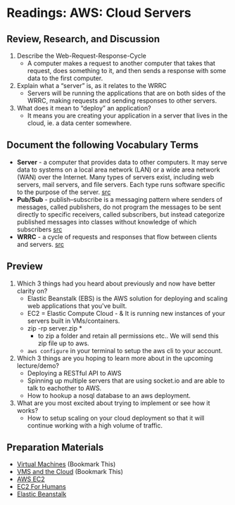 # Readings: AWS: Cloud Servers

## Review, Research, and Discussion

1. Describe the Web-Request-Response-Cycle
    - A computer makes a request to another computer that takes that request, does something to it, and then sends a response with some data to the first computer.
1. Explain what a “server” is, as it relates to the WRRC
    - Servers will be running the applications that are on both sides of the WRRC, making requests and sending responses to other servers.
1. What does it mean to “deploy” an application?
    - It means you are creating your application in a server that lives in the cloud, ie. a data center somewhere.

## Document the following Vocabulary Terms

- **Server** - a computer that provides data to other computers. It may serve data to systems on a local area network (LAN) or a wide area network (WAN) over the Internet. Many types of servers exist, including web servers, mail servers, and file servers. Each type runs software specific to the purpose of the server. [src](https://techterms.com/definition/server#:~:text=A%20server%20is%20a%20computer,the%20purpose%20of%20the%20server.)
- **Pub/Sub** - publish–subscribe is a messaging pattern where senders of messages, called publishers, do not program the messages to be sent directly to specific receivers, called subscribers, but instead categorize published messages into classes without knowledge of which subscribers [src](https://en.wikipedia.org/wiki/Publish%E2%80%93subscribe_pattern)
- **WRRC** - a cycle of requests and responses that flow between clients and servers. [src](https://medium.com/@jen_strong/the-request-response-cycle-of-the-web-1b7e206e9047)

## Preview

1. Which 3 things had you heard about previously and now have better clarity on?
    - Elastic Beanstalk (EBS) is the AWS solution for deploying and scaling web applications that you've built.
    - EC2 = Elastic Compute Cloud - & It is running new instances of your servers built in VMs/containers.
    - zip -rp server.zip *
      - to zip a folder and retain all permissions etc.. We will send this zip file up to aws.
    - `aws configure` in your terminal to setup the aws cli to your account.
1. Which 3 things are you hoping to learn more about in the upcoming lecture/demo?
    - Deploying a RESTful API to AWS
    - Spinning up multiple servers that are using socket.io and are able to talk to eachother to AWS.
    - How to hookup a nosql database to an aws deployment.
1. What are you most excited about trying to implement or see how it works?
    - How to setup scaling on your cloud deployment so that it will continue working with a high volume of traffic.

## Preparation Materials

- [Virtual Machines](https://www.youtube.com/watch?v=yIVXjl4SwVo) (Bookmark This)
- [VMS and the Cloud](https://www.youtube.com/watch?v=l0DfHUWMjsU) (Bookmark This)
- [AWS EC2](https://aws.amazon.com/ec2/)
- [EC2 For Humans](https://www.youtube.com/watch?v=lZMkgOMYYIg)
- [Elastic Beanstalk](https://www.youtube.com/watch?v=SrwxAScdyT0)
